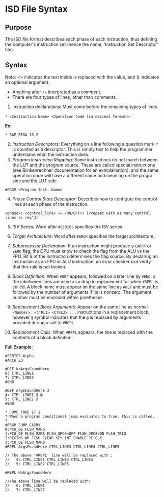 # ISD File Syntax

## Purpose

The ISD file format describes each phase of each instruction, thus defining the
computer's instruction set (hence the name, 'Instruction Set Descriptor' file).

## Syntax

Note: <> indicates the text inside is replaced with the value, and () indicates an optional argument.
* Anything after `//` interpreted as a _comment_.
* There are four types of lines, other than comments.
1. Instruction declarations: Must come before the remaining types of lines.

 `* <Instruction Name> <Operation Code (in decimal format)>` <Number of data bytes>`

 **Ex:**

`* RAM_REGA 16 2`

 2. _Instruction Descriptors:_ Everything on a line following a question mark `?`
 is counted as a descriptor. This is simply text to help the programmer understand
 what the instruction does.
 3. _Program Instruction Mapping:_ Some instructions do not match between the LUT
 and the program source. These are called special instructions (see Blinkenrechner
 documentation for an exmplaination), and the same operation code will have a
 different name and meaning on the progra side and the LUT side.

 `#PRGM <Program Inst. Name>`

 4. _Phase Control State Descriptor:_ Describes how to configure the control lines
 at each phase of the instruction.

 `<phase>: <control_line> (= <ON/OFF>) (<repeat with as many control lines as req'd)`

 5. _ISV Series:_ Word after `#SERIES` specifies the ISV series.

 6. _Target Architecture:_ Word after `#ARCH` specifies the target architecture.


 7. _Subprocessor Declaration:_ If an instruction might produce a `CARRY` or `ZERO`
 flag, the CPU must know to check the flag from the ALU vs the FPU. Bit 6 of the
 instruction determines the flag source. By declaring an instruction as an FPU or
 ALU instruction, an error checker can verify that this rule is not broken.

 8. _Block Definition:_ When `#DEF` appears, followed on a later line by `#END`,
 a the inbetween lines are used as a drop in replacement for when `#REPL` is called.
 A block name must appear on the same line as `#DEF` and must be followed by the
 number of arguments if its is nonzero. The argument number must be enclosed
 within paretheses.

 8. _Replacement Block Arguments:_ Appear on the same line as normal
 `<Number>: <CTRL1> <CTRL2> ...` instructions in a replacement block, however `@`
 symbol indicates that the `@` is replaced by arguments provided during a call to
 `#REPL`

 9. _Replacement Calls:_ When `#REPL` appears, the line is replaced with the contents
 of a block definition.

**Full Example:**

	#SERIES Alpha
	#ARCH Z3

	#DEF NoArgsFoundHere
	6: CTRL_LINE1
	7: CTRL_LINE7
	#END

	#DEF ArgsFoundHere 3
	4: CTRL_LINE1 @ @
	5: CTRL_LINE2 @
	#END

	* JUMP_TRUE 17 2
	? When a program conditional jump evaluates to true, this is called.
	?
	#PRGM JUMP_CARRY
	0:PC0_OE FLSH_MAR0
	1:PC8_OE FLSH_MAR8 FLSH_OPC0=OFF FLSH_OPC8=ON FLSH_TRIG
	2:REGINS_WR FLSH_CLEAR KEY_INT_ENABLE PC_CLK
	3:PC0_OE FLSH_MAR0
	#REPL ArgsFoundHere CTRL_LINE3 CTRL_LINE4 CTRL_LINE5

	// The above '#REPL' line will be replaced with :
	//   4: CTRL_LINE1 CTRL_LINE3 CTRL_LINE4
	//	 5: CTRL_LINE2 CTRL_LINE5

	#REPL NoArgsFoundHere

	//The above line will be replaced with:
	//   6: CTRL_LINE1
	//   7: CTRL_LINE7

